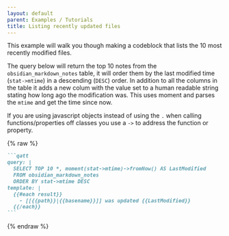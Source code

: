 ```yaml
---
layout: default
parent: Examples / Tutorials
title: Listing recently updated files
---
```


This example will walk you though making a codeblock that lists the 10 most recently modified files.

The query below will return the top 10 notes from the `obsidian_markdown_notes` table, it will order them by the last modified time (`stat->mtime`) in a descending (`DESC`) order. In addition to all the columns in the table it adds a new colum with the value set to a human readable string stating how long ago the modification was. This uses moment and parses the `mtime` and get the time since now.

If you are using javascript objects instead of using the `.` when calling functions/properties off classes you use a `->` to address the function or property.

{% raw %}

````markdown
```qatt
query: |
  SELECT TOP 10 *, moment(stat->mtime)->fromNow() AS LastModified
  FROM obsidian_markdown_notes
  ORDER BY stat->mtime DESC
template: |
  {{#each result}}
    - [[{{path}}|{{basename}}]] was updated {{LastModified}}
  {{/each}}
```
````

{% endraw %}
